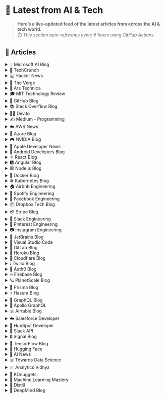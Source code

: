 # 📰 Latest from AI & Tech  

> **Here’s a live-updated feed of the latest articles from across the AI & tech world.**  
> ⏱️ *This section auto-refreshes every 6 hours using GitHub Actions.*

## 📰 Articles
<!-- BLOG-POST-LIST:START -->

<details>
<summary>💡 Microsoft AI Blog</summary>

- [A conversation with Kevin Scott: What’s next in AI](https://blogs.microsoft.com/ai/a-conversation-with-kevin-scott-whats-next-in-ai/) (2022-12-06)
- [From Hot Wheels to handling content: How brands are using Microsoft AI to be more productive and imaginative](https://blogs.microsoft.com/ai/from-hot-wheels-to-handling-content-how-brands-are-using-microsoft-ai-to-be-more-productive-and-imaginative/) (2022-10-12)
- [Microsoft open sources its ‘farm of the future’ toolkit](https://blogs.microsoft.com/ai/microsoft-open-sources-its-farm-of-the-future-toolkit/) (2022-10-06)
- [How data and AI will transform contact centres for financial services](https://cloudblogs.microsoft.com/industry-blog/en-gb/financial-services/2022/07/25/how-data-and-ai-will-transform-contact-centres-for-financial-services/) (2022-07-25)
- [AI-equipped drones study dolphins on the edge of extinction](https://news.microsoft.com/apac/features/ai-drones-dolphins-maui63/) (2022-07-21)

</details>

<details>
<summary>🚀 TechCrunch</summary>

- [Rodatherm Energy wants to make geothermal more efficient, but will it be cheaper?](https://techcrunch.com/2025/09/15/rodatherm-energy-wants-to-make-geothermal-more-efficient-but-will-it-be-cheaper/) (2025-09-15)
- [With no DOJ breakup, Alphabet becomes a $3 trillion company ](https://techcrunch.com/2025/09/15/with-no-doj-breakup-alphabet-becomes-a-3-trillion-company/) (2025-09-15)
- [Divergent raises $290M to expand production of specialized military parts](https://techcrunch.com/2025/09/15/divergent-raises-290m-to-expand-production-of-specialized-military-parts/) (2025-09-15)
- [Robinhood plans to launch a startups fund open to all retail investors ](https://techcrunch.com/2025/09/15/robinhood-plans-to-launch-a-startups-fund-open-to-all-retail-investors/) (2025-09-15)
- [The 9 most sought-after startups from YC Demo Day](https://techcrunch.com/2025/09/15/the-9-most-sought-after-startups-from-yc-demo-day/) (2025-09-15)

</details>

<details>
<summary>💻 Hacker News</summary>

- [The Awe Keeps Dropping](https://morrick.me/archives/10137) (2025-09-16)
- [Fighting human trafficking with self-contained applications](https://lwn.net/SubscriberLink/1036916/2b10f1356b7ab0e7/) (2025-09-15)
- [Massive Attack turns concert into facial recognition surveillance experiment](https://www.gadgetreview.com/massive-attack-turns-concert-into-facial-recognition-surveillance-experiment) (2025-09-15)
- [Show HN: Pooshit – Sync local code to remote Docker containers](https://news.ycombinator.com/item?id=45255337) (2025-09-15)
- [The Revised Report on Scheme or An UnCommon Lisp (1985) [pdf]](https://dspace.mit.edu/bitstream/handle/1721.1/5600/AIM-848.pdf) (2025-09-15)

</details>

<details>
<summary>📱 The Verge</summary>

- [The best Xbox controller to buy right now](https://www.theverge.com/23025443/best-xbox-controllers-one-series-x-s) (2025-09-15)
- [Here are the best AirPods deals you can get right now](https://www.theverge.com/21302051/best-apple-airpods-deals) (2025-09-15)
- [Facebook gave our data to Cambridge Analytica and all I got was this $38.36](https://www.theverge.com/tech/778472/facebook-gave-our-data-to-cambridge-analytica-and-all-i-got-was-this-38-36) (2025-09-15)
- [The Supreme Court is Google’s last hope to avoid an Epic reckoning in October](https://www.theverge.com/news/778332/google-epic-play-store-lawsuit-30-days-supreme-court) (2025-09-15)
- [Meta leaks its new smart glasses with a display](https://www.theverge.com/news/778354/meta-smart-glasses-display-ray-ban-oakley-sphaera-connect) (2025-09-15)

</details>

<details>
<summary>🔬 Ars Technica</summary>

- [Northrop Grumman’s new spacecraft is a real chonker](https://arstechnica.com/space/2025/09/northrop-grummans-new-spacecraft-is-a-real-chonker/) (2025-09-15)
- [RFK Jr. adds more anti-vaccine members to CDC vaccine advisory panel](https://arstechnica.com/health/2025/09/meet-the-latest-anti-vaccine-voices-on-rfk-jr-s-cdc-advisory-panel/) (2025-09-15)
- [Google releases VaultGemma, its first privacy-preserving LLM](https://arstechnica.com/ai/2025/09/google-releases-vaultgemma-its-first-privacy-preserving-llm/) (2025-09-15)
- [Internet Archive’s big battle with music publishers ends in settlement](https://arstechnica.com/tech-policy/2025/09/internet-archives-big-battle-with-music-publishers-ends-in-settlement/) (2025-09-15)
- [What do people actually use ChatGPT for? OpenAI provides some numbers.](https://arstechnica.com/ai/2025/09/seven-things-we-learned-from-openais-first-study-on-chatgpt-usage/) (2025-09-15)

</details>

<details>
<summary>🎓 MIT Technology Review</summary>

- [The Download: computing’s bright young minds, and cleaning up satellite streaks](https://www.technologyreview.com/2025/09/15/1123608/the-download-computings-bright-young-minds-and-cleaning-up-satellite-streaks/) (2025-09-15)
- [The Download: America’s gun crisis, and how AI video models work](https://www.technologyreview.com/2025/09/12/1123577/the-download-americas-gun-crisis-and-how-ai-video-models-work/) (2025-09-12)
- [How do AI models generate videos?](https://www.technologyreview.com/2025/09/12/1123562/how-do-ai-models-generate-videos/) (2025-09-12)
- [We can’t “make American children healthy again” without tackling the gun crisis](https://www.technologyreview.com/2025/09/11/1123553/maha-report-gun-violence-checkup/) (2025-09-11)
- [Partnering with generative AI in the finance function](https://www.technologyreview.com/2025/09/11/1123508/partnering-with-generative-ai-in-the-finance-function/) (2025-09-11)

</details>

<details>
<summary>🐙 GitHub Blog</summary>

- [Post-quantum security for SSH access on GitHub](https://github.blog/engineering/platform-security/post-quantum-security-for-ssh-access-on-github/) (2025-09-15)
- [Building personal apps with open source and AI](https://github.blog/open-source/maintainers/building-personal-apps-with-open-source-and-ai/) (2025-09-12)
- [GitHub Availability Report: August 2025](https://github.blog/news-insights/company-news/github-availability-report-august-2025/) (2025-09-11)
- [GitHub Copilot coding agent 101: Getting started with agentic workflows on GitHub](https://github.blog/ai-and-ml/github-copilot/github-copilot-coding-agent-101-getting-started-with-agentic-workflows-on-github/) (2025-09-11)
- [Your guide to GitHub Universe 2025: The schedule just launched!](https://github.blog/news-insights/company-news/your-guide-to-github-universe-2025-the-schedule-just-launched/) (2025-09-10)

</details>

<details>
<summary>📚 Stack Overflow Blog</summary>

- [Planning to Arm mobile devices with chips that handle AI](https://stackoverflow.blog/2025/09/12/planning-to-arm-mobile-devices-with-chips-that-handle-ai/) (2025-09-12)
- [How AI is reshaping developer teams and the future of software development](https://stackoverflow.blog/2025/09/11/how-ai-is-reshaping-developer-teams/) (2025-09-11)
- [AI vs Gen Z: How AI has changed the career pathway for junior developers](https://stackoverflow.blog/2025/09/10/ai-vs-gen-z/) (2025-09-10)
- [We built stackoverflow.ai with the community and for the community](https://stackoverflow.blog/2025/09/09/we-built-stackoverflow-ai-with-the-community-and-for-the-community/) (2025-09-09)
- [Kotlin is more than just the Android house language](https://stackoverflow.blog/2025/09/05/kotlin-is-more-than-just-the-android-house-language/) (2025-09-05)

</details>

<details>
<summary>👨‍💻 Dev.to</summary>

- [Cost-Optimized Three-Tier Architecture on AWS with DevOps](https://dev.to/hasan_ashab/cost-optimized-three-tier-architecture-on-aws-with-devops-15h2) (2025-09-16)
- [🔄 CSS Unit Converter – Instantly Convert px, rem, em, %, vh, vw](https://dev.to/frontendtoolstech/css-unit-converter-instantly-convert-px-rem-em-vh-vw-2h3h) (2025-09-16)
- [JSON prompts bring more control to vibe coding](https://dev.to/tj-ldc/json-prompts-bring-more-control-to-vibe-coding-25cm) (2025-09-16)
- [Building a Mouse-Responsive SVG Polygon Background with JavaScript and CSS](https://dev.to/kadenwildauer/building-a-mouse-responsive-svg-polygon-background-with-javascript-and-css-206f) (2025-09-16)
- [Removing 11,005 Lines: Why We Replaced Our Custom LLM Manager with Portkey](https://dev.to/clayroach/removing-11005-lines-why-we-replaced-our-custom-llm-manager-with-portkey-bhn) (2025-09-16)

</details>

<details>
<summary>✍️ Medium - Programming</summary>

- [7 Hidden Pydantic Features That Will Revolutionize Your Python API Data Validation](https://medium.techkoalainsights.com/7-hidden-pydantic-features-that-will-revolutionize-your-python-api-data-validation-f70ede55ade2?source=rss------programming-5) (2025-09-16)
- [I Built a Linear API MCP Server for Cursor: Automate Project & Issue Management](https://medium.com/@techaiinsights2022/i-built-a-linear-api-mcp-server-for-cursor-automate-project-issue-management-e6a80bf5a123?source=rss------programming-5) (2025-09-16)
- [✨Guardians of Tomorrow](https://medium.com/jasira-intelligence-press-room/guardians-of-tomorrow-324aa3ee9a2d?source=rss------programming-5) (2025-09-16)
- [Malware Development with NIM — Process Hollowing (or the Art of Soul Transplant)](https://medium.com/@edgarhuemac/malware-development-with-nim-process-hollowing-or-the-art-of-soul-transplant-30326e0a2b5c?source=rss------programming-5) (2025-09-16)
- [Virtual Threads Cut Our Latency by 37% — Here’s How](https://medium.com/@VaishnaviK99/virtual-threads-cut-our-latency-by-37-heres-how-f0037d73e695?source=rss------programming-5) (2025-09-16)

</details>

<details>
<summary>☁️ AWS News</summary>

- [AWS named as a Leader in 2025 Gartner Magic Quadrant for Cloud-Native Application Platforms and Container Management](https://aws.amazon.com/blogs/aws/aws-named-as-a-leader-in-2025-gartner-magic-quadrant-for-cloud-native-application-platforms-and-container-management/) (2025-09-15)
- [AWS Weekly Roundup: Strands Agents 1M+ downloads, Cloud Club Captain, AI Agent Hackathon, and more (September 15, 2025)](https://aws.amazon.com/blogs/aws/aws-weekly-roundup-strands-agents-1m-downloads-cloud-club-captain-ai-agent-hackathon-and-more-september-15-2025/) (2025-09-15)
- [Announcing Amazon EC2 M4 and M4 Pro Mac instances](https://aws.amazon.com/blogs/aws/announcing-amazon-ec2-m4-and-m4-pro-mac-instances/) (2025-09-12)
- [Accelerate serverless testing with LocalStack integration in VS Code IDE](https://aws.amazon.com/blogs/aws/accelerate-serverless-testing-with-localstack-integration-in-vs-code-ide/) (2025-09-11)
- [AWS Weekly Roundup: AWS Transform, Amazon Neptune, and more (September 8, 2025)](https://aws.amazon.com/blogs/aws/aws-weekly-roundup-aws-transform-amazon-neptune-and-more-september-8-2025/) (2025-09-08)

</details>

<details>
<summary>🔵 Azure Blog</summary>

- [Agent Factory: Connecting agents, apps, and data with new open standards like MCP and A2A](https://azure.microsoft.com/en-us/blog/agent-factory-connecting-agents-apps-and-data-with-new-open-standards-like-mcp-and-a2a/) (2025-09-10)
- [Ask Ralph: Where style meets AI—a new era of conversational commerce](https://www.microsoft.com/en-us/industry/blog/retail/2025/09/09/ask-ralph-where-style-meets-ai-a-new-era-of-conversational-commerce/) (2025-09-09)
- [Azure mandatory multifactor authentication: Phase 2 starting in October 2025](https://azure.microsoft.com/en-us/blog/azure-mandatory-multifactor-authentication-phase-2-starting-in-october-2025/) (2025-09-05)
- [Microsoft Cost Management updates—July & August 2025](https://azure.microsoft.com/en-us/blog/microsoft-cost-management-updates-july-august-2025/) (2025-09-04)
- [Agent Factory: From prototype to production—developer tools and rapid agent development](https://azure.microsoft.com/en-us/blog/agent-factory-from-prototype-to-production-developer-tools-and-rapid-agent-development/) (2025-09-03)

</details>

<details>
<summary>🎮 NVIDIA Blog</summary>

- [Reaching Across the Isles: UK-LLM Brings AI to UK Languages With NVIDIA Nemotron](https://blogs.nvidia.com/blog/uk-llm-nemotron/) (2025-09-14)
- [Paint It Blackwell: GeForce RTX 5080 SuperPOD Rollout Begins](https://blogs.nvidia.com/blog/geforce-now-thursday-blackwell-rtx-launch/) (2025-09-10)
- [‘Safety First, Always,’ NVIDIA VP of Automotive Says, Unveiling the Future of AI-Defined Vehicles at IAA Mobility](https://blogs.nvidia.com/blog/iaa-mobility-ai-defined-vehicles/) (2025-09-09)
- [NVIDIA Blackwell Ultra Sets the Bar in New MLPerf Inference Benchmark](https://blogs.nvidia.com/blog/mlperf-inference-blackwell-ultra/) (2025-09-09)
- [NVIDIA Partners With AI Infrastructure Ecosystem to Unveil Reference Design for Giga-Scale AI Factories](https://blogs.nvidia.com/blog/ai-factories-reference-design/) (2025-09-09)

</details>

<details>
<summary>🍎 Apple Developer News</summary>

- [App Store submissions now open for the latest OS releases](https://developer.apple.com/news/?id=6lxhtioi) (2025-09-09)
- [Hello Developer: September 2025](https://developer.apple.com/news/?id=6zd7a3al) (2025-09-02)
- [Awe dropping.](https://developer.apple.com/news/?id=p9nukitr) (2025-08-26)
- [Tax and Price Updates for Apps, In-App Purchases, and Subscriptions](https://developer.apple.com/news/?id=yo2104n5) (2025-08-21)
- [Hello Developer: August 2025](https://developer.apple.com/news/?id=4qkavrhc) (2025-08-05)

</details>

<details>
<summary>🤖 Android Developers Blog</summary>

- [Simplifying advanced networking with DHCPv6 Prefix Delegation](https://android-developers.googleblog.com/2025/09/simplifying-advanced-networking-with.html) (2025-09-15)
- [HDR and User Interfaces](https://android-developers.googleblog.com/2025/09/hdr-and-user-interfaces.html) (2025-09-10)
- [#WeArePlay: Meet the people using Google AI to solve problems in agriculture, education, and pet care](https://android-developers.googleblog.com/2025/09/weareplay-meet-people-using-google-ai.html) (2025-09-10)
- [Improve app performance with optimized resource shrinking](https://android-developers.googleblog.com/2025/09/improve-app-performance-with-optimized-resource-shrinking.html) (2025-09-09)
- [Elevating media playback: Introducing preloading with Media3 - Part 1](https://android-developers.googleblog.com/2025/09/introducing-preloading-with-media3.html) (2025-09-05)

</details>

<details>
<summary>⚛️ React Blog</summary>

- [React Labs: What We've Been Working On – June 2022](https://reactjs.org/blog/2022/06/15/react-labs-what-we-have-been-working-on-june-2022.html) (2022-06-15)
- [React v18.0](https://reactjs.org/blog/2022/03/29/react-v18.html) (2022-03-29)
- [How to Upgrade to React 18](https://reactjs.org/blog/2022/03/08/react-18-upgrade-guide.html) (2022-03-08)
- [React Conf 2021 Recap](https://reactjs.org/blog/2021/12/17/react-conf-2021-recap.html) (2021-12-17)
- [The Plan for React 18](https://reactjs.org/blog/2021/06/08/the-plan-for-react-18.html) (2021-06-08)

</details>

<details>
<summary>🅰️ Angular Blog</summary>

- [Angular Summer Update 2025](https://blog.angular.dev/angular-summer-update-2025-1987592a0b42?source=rss----447683c3d9a3---4) (2025-08-29)
- [The Angular Custom Profiling Track is now available](https://blog.angular.dev/the-angular-custom-profiling-track-is-now-available-0f9d8d36218a?source=rss----447683c3d9a3---4) (2025-07-02)
- [Announcing Angular v20](https://blog.angular.dev/announcing-angular-v20-b5c9c06cf301?source=rss----447683c3d9a3---4) (2025-05-28)
- [Build AI-Powered Apps With Genkit and Angular](https://blog.angular.dev/build-ai-powered-apps-with-genkit-and-angular-707db8918c3a?source=rss----447683c3d9a3---4) (2025-03-18)
- [Seamless data fetching with httpResource](https://blog.angular.dev/seamless-data-fetching-with-httpresource-71ba7c4169b9?source=rss----447683c3d9a3---4) (2025-03-07)

</details>

<details>
<summary>🟩 Node.js Blog</summary>

- [Node.js v24.8.0 (Current)](https://nodejs.org/en/blog/release/v24.8.0) (2025-09-10)
- [Node.js v20.19.5 (LTS)](https://nodejs.org/en/blog/release/v20.19.5) (2025-09-03)
- [Node.js v22.19.0 (LTS)](https://nodejs.org/en/blog/release/v22.19.0) (2025-08-28)
- [Node.js v24.7.0 (Current)](https://nodejs.org/en/blog/release/v24.7.0) (2025-08-27)
- [Node.js v24.6.0 (Current)](https://nodejs.org/en/blog/release/v24.6.0) (2025-08-14)

</details>

<details>
<summary>🐳 Docker Blog</summary>

- [The Nine Rules of AI PoC Success: How to Build Demos That Actually Ship](https://www.docker.com/blog/ai-poc-success-rules/) (2025-09-15)
- [From Hallucinations to Prompt Injection: Securing AI Workflows at Runtime](https://www.docker.com/blog/secure-ai-agents-runtime-security/) (2025-09-10)
- [Docker Acquisition of MCP Defender Helps Meet Challenges of Securing the Agentic Future](https://www.docker.com/blog/docker-acquires-mcp-defender-ai-agent-security/) (2025-09-05)
- [Hybrid AI Isn’t the Future — It’s Here (and It Runs in Docker using the Minions protocol)](https://www.docker.com/blog/hybrid-ai-and-how-it-runs-in-docker/) (2025-09-04)
- [You are Doing MCP Wrong: 3 Big Misconceptions](https://www.docker.com/blog/mcp-misconceptions-tools-agents-not-api/) (2025-09-03)

</details>

<details>
<summary>☸️ Kubernetes Blog</summary>

- [Kubernetes v1.34: Decoupled Taint Manager Is Now Stable](https://kubernetes.io/blog/2025/09/15/kubernetes-v1-34-decoupled-taint-manager-is-now-stable/) (2025-09-15)
- [Kubernetes v1.34: Autoconfiguration for Node Cgroup Driver Goes GA](https://kubernetes.io/blog/2025/09/12/kubernetes-v1-34-cri-cgroup-driver-lookup-now-ga/) (2025-09-12)
- [Kubernetes v1.34: Mutable CSI Node Allocatable Graduates to Beta](https://kubernetes.io/blog/2025/09/11/kubernetes-v1-34-mutable-csi-node-allocatable-count/) (2025-09-11)
- [Kubernetes v1.34: Use An Init Container To Define App Environment Variables](https://kubernetes.io/blog/2025/09/10/kubernetes-v1-34-env-files/) (2025-09-10)
- [Kubernetes v1.34: Snapshottable API server cache](https://kubernetes.io/blog/2025/09/09/kubernetes-v1-34-snapshottable-api-server-cache/) (2025-09-09)

</details>

<details>
<summary>🏠 Airbnb Engineering</summary>

- [Migrating Airbnb’s JVM Monorepo to Bazel](https://medium.com/airbnb-engineering/migrating-airbnbs-jvm-monorepo-to-bazel-33f90eda51ec?source=rss----53c7c27702d5---4) (2025-08-13)
- [Seamless Istio Upgrades at Scale](https://medium.com/airbnb-engineering/seamless-istio-upgrades-at-scale-bcb0e49c5cf8?source=rss----53c7c27702d5---4) (2025-08-07)
- [Achieving High Availability with distributed database on Kubernetes at Airbnb](https://medium.com/airbnb-engineering/achieving-high-availability-with-distributed-database-on-kubernetes-at-airbnb-58cc2e9856f4?source=rss----53c7c27702d5---4) (2025-07-28)
- [Understanding and Improving SwiftUI Performance](https://medium.com/airbnb-engineering/understanding-and-improving-swiftui-performance-37b77ac61896?source=rss----53c7c27702d5---4) (2025-06-24)
- [Load Testing with Impulse at Airbnb](https://medium.com/airbnb-engineering/load-testing-with-impulse-at-airbnb-f466874d03d2?source=rss----53c7c27702d5---4) (2025-06-09)

</details>

<details>
<summary>🎵 Spotify Engineering</summary>

- [Incident Report: Spotify Outage on April 16, 2025](https://engineering.atspotify.com/2025/5/incident-report-spotify-outage-on-april-16-2025/) (2025-05-09)
- [Celebrating Five Years of Backstage: From Open Source Project to Enterprise Business](https://engineering.atspotify.com/2025/4/celebrating-five-years-of-backstage/) (2025-04-23)
- [A Behind-the-Scenes Look at How We Release the Spotify App (Part 1)](https://engineering.atspotify.com/2025/4/how-we-release-the-spotify-app-part-1/) (2025-04-17)
- [An Insider’s Tips for Taking the Certified Backstage Associate (CBA) Exam](https://engineering.atspotify.com/2025/3/certified-backstage-associate-exam-tips/) (2025-03-25)
- [Building Confidence: A Case Study in How to Create Confidence Scores for GenAI Applications](https://engineering.atspotify.com/2024/12/building-confidence-a-case-study-in-how-to-create-confidence-scores-for-genai-applications/) (2024-12-12)

</details>

<details>
<summary>👥 Facebook Engineering</summary>

- [Read Meta’s 2025 Sustainability Report](https://sustainability.atmeta.com/2025-sustainability-report/) (2025-09-12)
- [A New Ranking Framework for Better Notification Quality on Instagram](https://engineering.fb.com/2025/09/02/ml-applications/a-new-ranking-framework-for-better-notification-quality-on-instagram/) (2025-09-02)
- [Enabling Kotlin incremental compilation on Buck2](https://engineering.fb.com/2025/08/26/open-source/enabling-kotlin-incremental-compilation-on-buck2/) (2025-08-26)
- [Creating AI agent solutions for warehouse data access and security](https://engineering.fb.com/2025/08/13/data-infrastructure/agentic-solution-for-warehouse-data-access/) (2025-08-13)
- [Federation Platform and Privacy Waves: How Meta distributes compliance-related tasks at scale](https://engineering.fb.com/2025/08/11/security/federation-platform-privacy-waves-meta-distributes-compliance-tasks/) (2025-08-11)

</details>

<details>
<summary>📦 Dropbox Tech Blog</summary>

- [Hack Week 2025: How these engineers liquid-cooled a GPU server](https://dropbox.tech/culture/hack-week-2025-liquid-cooling-gpu-server) (2025-08-27)
- [Driving AI adoption at Dropbox: a conversation with CTO Ali Dasdan](https://dropbox.tech/culture/ai-adoption-productivity-dropbox-cto-ali-dasdan) (2025-08-19)
- [Making file encryption fast and secure for teams with advanced key management](https://dropbox.tech/security/file-encryption-teams-advanced-key-management) (2025-07-10)
- [Seventh-generation server hardware at Dropbox: our most efficient and capable architecture yet](https://dropbox.tech/infrastructure/seventh-generation-server-hardware) (2025-07-02)
- [How we brought multimedia search to Dropbox Dash](https://dropbox.tech/infrastructure/multimedia-search-dropbox-dash-evolution) (2025-05-29)

</details>

<details>
<summary>💳 Stripe Blog</summary>

- [A framework for pricing AI products](https://stripe.com/blog/a-framework-for-pricing-ai-products) (2025-09-11)
- [Introducing Tempo, the payments-first blockchain](https://tempo.xyz/launch-announcement) (2025-09-04)
- [The conversion paradox: 3DS trends in regulated markets](https://stripe.com/blog/3ds-trends-in-regulated-markets) (2025-08-26)
- [The top industries and business models using AI for fraud prevention](https://stripe.com/blog/top-industries-and-business-models-using-ai-for-fraud-prevention) (2025-08-12)
- [How we built it: Jurisdiction resolution for Stripe Tax](https://stripe.com/blog/how-we-built-it-jurisdiction-resolution-for-stripe-tax) (2025-07-10)

</details>

<details>
<summary>💬 Slack Engineering</summary>

- [Building Slack’s Anomaly Event Response](https://slack.engineering/building-slacks-anomaly-event-response/) (2025-09-04)
- [Optimizing Our E2E Pipeline](https://slack.engineering/speedup-e2e-testing/) (2025-04-14)
- [How we built enterprise search to be secure and private](https://slack.engineering/how-we-built-enterprise-search-to-be-secure-and-private/) (2025-03-07)
- [Automated Accessibility Testing at Slack](https://slack.engineering/automated-accessibility-testing-at-slack/) (2025-01-07)
- [Migration Automation: Easing the Jenkins → GHA shift with help from AI](https://slack.engineering/migration-automation-easing-the-jenkins-%e2%86%92-gha-shift-with-help-from-ai/) (2024-12-16)

</details>

<details>
<summary>📌 Pinterest Engineering</summary>

- [Next Gen Data Processing at Massive Scale At Pinterest With Moka (Part 2 of 2)](https://medium.com/pinterest-engineering/next-gen-data-processing-at-massive-scale-at-pinterest-with-moka-part-2-of-2-d0210ded34e0?source=rss-ef81ef829bcb------2) (2025-09-10)
- [Developer Experience at Pinterest: The Journey to PinConsole](https://medium.com/pinterest-engineering/developer-experience-at-pinterest-the-journey-to-pinconsole-b34ac9e3bdd9?source=rss-ef81ef829bcb------2) (2025-08-22)
- [Debugging the One-in-a-Million Failure: Migrating Pinterest’s Search Infrastructure to Kubernetes](https://medium.com/pinterest-engineering/debugging-the-one-in-a-million-failure-migrating-pinterests-search-infrastructure-to-kubernetes-bef9af9dabf4?source=rss-ef81ef829bcb------2) (2025-07-16)
- [Next Gen Data Processing at Massive Scale At Pinterest With Moka (Part 1 of 2)](https://medium.com/pinterest-engineering/next-gen-data-processing-at-massive-scale-at-pinterest-with-moka-part-1-of-2-39a36d5e82c4?source=rss-ef81ef829bcb------2) (2025-07-11)
- [Scaling Pinterest ML Infrastructure with Ray: From Training to End-to-End ML Pipelines](https://medium.com/pinterest-engineering/scaling-pinterest-ml-infrastructure-with-ray-from-training-to-end-to-end-ml-pipelines-4038b9e837a0?source=rss-ef81ef829bcb------2) (2025-06-24)

</details>

<details>
<summary>📷 Instagram Engineering</summary>

- [The Instagram Engineering Blog has a new location](https://instagram-engineering.com/the-instagram-engineering-blog-has-a-new-location-85de9ab8d90f?source=rss----37dc2a3034f2---4) (2022-07-12)
- [Five things I learned about working on content quality at Instagram](https://instagram-engineering.com/five-things-i-learned-about-working-on-content-quality-at-instagram-5031b1342bea?source=rss----37dc2a3034f2---4) (2020-01-25)
- [Instagram Data Saver Mode](https://instagram-engineering.com/instagram-data-saver-mode-ffb01fd5a6bd?source=rss----37dc2a3034f2---4) (2019-12-13)
- [Powered by AI: Instagram’s Explore recommender system](https://instagram-engineering.com/powered-by-ai-instagrams-explore-recommender-system-7ca901d2a882?source=rss----37dc2a3034f2---4) (2019-11-26)
- [10 Questions with Shupin Mao, Well-being tech lead](https://instagram-engineering.com/10-questions-with-shupin-mao-well-being-tech-lead-3b19f19b168d?source=rss----37dc2a3034f2---4) (2019-11-08)

</details>

<details>
<summary>💎 JetBrains Blog</summary>

- [Introducing the Constexpr Debugger](https://blog.jetbrains.com/clion/2025/09/introducing-constexpr-debugger/) (2025-09-15)
- [GameDev Day 2025 Is Back in October!](https://blog.jetbrains.com/dotnet/2025/09/15/gamedev-day-2025-is-back-in-october/) (2025-09-14)
- [Your Voice Belongs Here: Creating Compelling KotlinConf Proposals [Livestream]](https://blog.jetbrains.com/kotlin/2025/09/creating-kotlinconf-proposals/) (2025-09-12)
- [Achieve Effortless GitHub Releases With a New Plugin for TeamCity](https://blog.jetbrains.com/teamcity/2025/09/teamcity-github-releases-plugin/) (2025-09-12)
- [JetBrains at the ICPC World Finals 2025 Baku](https://blog.jetbrains.com/blog/2025/09/11/jetbrains-at-the-icpc-world-finals-2025-baku/) (2025-09-11)

</details>

<details>
<summary>📝 Visual Studio Code</summary>

- [Introducing auto model selection (preview)](https://code.visualstudio.com/blogs/2025/09/15/autoModelSelection) (2025-09-15)
- [August 2025 (version 1.104)](https://code.visualstudio.com/updates/v1_104) (2025-09-11)
- [VS Code Dev Days – Join an event near you to learn about AI-assisted development](https://code.visualstudio.com/blogs/2025/08/27/vscode-dev-days) (2025-08-26)
- [July 2025 (version 1.103)](https://code.visualstudio.com/updates/v1_103) (2025-08-07)
- [Command GitHub's Coding Agent from VS Code](https://code.visualstudio.com/blogs/2025/07/17/copilot-coding-agent) (2025-07-17)

</details>

<details>
<summary>🦊 GitLab Blog</summary>

- [GitLab and Accenture announce Global Reseller Agreement](https://about.gitlab.com/blog/gitlab-and-accenture-announce-global-reseller-agreement/) (2025-09-15)
- [How we supercharged GitLab CI statuses with WebSockets](https://about.gitlab.com/blog/how-we-supercharged-gitlab-ci-statuses-with-websockets/) (2025-09-15)
- [Supercharge your Git workflows](https://about.gitlab.com/blog/supercharge-your-git-workflows/) (2025-09-10)
- [A developer's guide to building secure retail apps with GitLab](https://about.gitlab.com/blog/a-developers-guide-to-building-secure-retail-apps-with-gitlab/) (2025-09-04)
- [Vibe coding with GitLab Duo Agent Platform: Issue to MR Flow](https://about.gitlab.com/blog/vibe-coding-with-gitlab-duo-agent-platform-issue-to-mr-flow/) (2025-09-03)

</details>

<details>
<summary>💜 Heroku Blog</summary>

- [Securing Salesforce Integrations with Heroku AppLink](https://www.heroku.com/blog/securing-salesforce-integrations-with-heroku-applink/) (2025-09-10)
- [Triage and Fix with Confidence: heroku run and OTel on Heroku Fir](https://www.heroku.com/blog/heroku-run-and-otel-on-heroku-fir/) (2025-09-08)
- [Corrective Action Update for the Heroku June 10th Outage](https://www.heroku.com/blog/corrective-action-update-june-10-outage/) (2025-09-05)
- [Discover How Heroku’s AI PaaS Delivers Real-World Results at Dreamforce](https://www.heroku.com/blog/heroku-ai-paas-dreamforce-2025/) (2025-09-04)
- [Amazon Nova Models: Now Available on Heroku](https://www.heroku.com/blog/amazon-nova-models-now-available/) (2025-08-26)

</details>

<details>
<summary>🔶 Cloudflare Blog</summary>

- [Integrating CrowdStrike Falcon Fusion SOAR with Cloudflare’s SASE platform](https://blog.cloudflare.com/integrating-crowdstrike-falcon-fusion-soar-with-cloudflares-sase-platform/) (2025-09-15)
- [A deep dive into Cloudflare’s September 12, 2025 dashboard and API outage](https://blog.cloudflare.com/deep-dive-into-cloudflares-sept-12-dashboard-and-api-outage/) (2025-09-13)
- [Bringing Node.js HTTP servers to Cloudflare Workers](https://blog.cloudflare.com/bringing-node-js-http-servers-to-cloudflare-workers/) (2025-09-08)
- [Addressing the unauthorized issuance of multiple TLS certificates for 1.1.1.1](https://blog.cloudflare.com/unauthorized-issuance-of-certificates-for-1-1-1-1/) (2025-09-04)
- [AI Week 2025: Recap](https://blog.cloudflare.com/ai-week-2025-wrapup/) (2025-09-03)

</details>

<details>
<summary>📞 Twilio Blog</summary>

- [
Redesigning Twilio’s Onboarding Experience: What’s New
](
https://www.twilio.com/en-us/blog/developers/redesigning-twilio-onboarding-experience-whats-new
) (2025-09-10)
- [
Twilio’s 2025 Heightened Awareness Period: Ensuring Reliable Messaging for Peak Season
](
https://www.twilio.com/en-us/blog/products/twilio-s-2025-heightened-awareness-period--ensuring-reliable-mes
) (2025-09-10)
- [
A Heartfelt Thanks to Our Community of Builders
](
https://www.twilio.com/en-us/blog/company/news/fast-company-2025-best-workplaces-innovators
) (2025-09-09)
- [
The End of the Emergency Plan-as-Usual
](
https://www.twilio.com/en-us/blog/insights/crisis-readiness-use-cases
) (2025-09-09)
- [
Perform a Warm Transfer to a Human Agent from the OpenAI Realtime API using Twilio Programmable SIP and TypeScript
](
https://www.twilio.com/en-us/blog/developers/tutorials/product/warm-transfer-openai-realtime-programmable-sip
) (2025-09-08)

</details>

<details>
<summary>🔐 Auth0 Blog</summary>

- [Integrate Your Auth0 Secured Remote MCP Server in ChatGPT Developer Mode](https://auth0.com/blog/add-remote-mcp-server-chatgpt/) (2025-09-11)
- [Defending Against AI-Powered CLI Supply Chain Attacks](https://auth0.com/blog/defending-against-ai-powered-cli-supply-chain-attacks/) (2025-09-10)
- [August 2025 in Auth0: Non-Unique Emails, DPoP, and TLS Fingerprints](https://auth0.com/blog/august-2025-in-auth0-non-unique-emails-dpop-and-tls-fingerprints/) (2025-09-09)
- [How to Configure the Auth0 MCP Server in VS Code for AI Assistant Integration](https://auth0.com/blog/auth0-mcp-server-in-vscode/) (2025-09-08)
- [Dealing With Non-Human Identities](https://auth0.com/blog/dealing-with-non-human-identities-nhi/) (2025-09-05)

</details>

<details>
<summary>🔥 Firebase Blog</summary>

- [#FirebaserFriday: Frank van Puffelen](http://firebase.googleblog.com/2022/02/meet-firebaser-Puf.html) (2022-03-18)
- [How Firebase Performance Monitoring optimized app startup time](http://firebase.googleblog.com/2022/03/how-Firebase-Performance-Monitoring-optimized-app-startup-time.html) (2022-03-09)
- [Using Machine Learning to optimize mobile game experiences](http://firebase.googleblog.com/2022/02/custom-ondevice-machine-learning.html) (2022-02-15)
- [Accept Payments with Cloud Firestore and Google Pay](http://firebase.googleblog.com/2022/02/accept-payments-with-Cloud-Firestore-and-Google-Pay.html) (2022-02-11)
- [Everything you need to know about Remote Config’s latest personalization feature](http://firebase.googleblog.com/2022/01/remote-config-personalization-overview.html) (2022-01-26)

</details>

<details>
<summary>🪐 PlanetScale Blog</summary>

- [Postgres High Availability with CDC](https://planetscale.com/blog/postgres-ha-with-cdc) (2025-09-12)
- [Announcing Neki](https://planetscale.com/blog/announcing-neki) (2025-08-11)
- [Caching](https://planetscale.com/blog/caching) (2025-07-08)
- [The principles of extreme fault tolerance](https://planetscale.com/blog/the-principles-of-extreme-fault-tolerance) (2025-07-03)
- [Announcing PlanetScale for Postgres](https://planetscale.com/blog/planetscale-for-postgres) (2025-07-01)

</details>

<details>
<summary>🔷 Prisma Blog</summary>

- [Key takeaways from the Discover Data DX virtual event](https://www.prisma.io/blog/datadx-event-recap-z5Pcp6HzBz5m) (2023-12-13)
- [Prisma Accelerate now in General Availability](https://www.prisma.io/blog/accelerate-ga-release-I9cQM6bSf2g6) (2023-10-26)
- [Support for Serverless Database Drivers in Prisma ORM Is Now in Preview](https://www.prisma.io/blog/serverless-database-drivers-KML1ehXORxZV) (2023-10-06)
- [Launching the Data DX Manifesto: Shaping a new paradigm in data-driven development](https://www.prisma.io/blog/datadx-manifesto-ikgyqj170k8h) (2023-10-05)
- [SQLite on the Edge: Prisma Support for Turso is in Early Access](https://www.prisma.io/blog/prisma-turso-ea-support-rXGd_Tmy3UXX) (2023-09-28)

</details>

<details>
<summary>⚡ Hasura Blog</summary>

- [Data access layer: Unlocking the full potential of financial data](https://hasura.io/blog/data-access-layer-unlocking-the-full-potential-of-financial-data/) (2025-03-24)
- [Time-traveling through your data architecture: Using data agents to understand change](https://hasura.io/blog/time-traveling-through-your-data-architecture-using-data-agents-to-understand-change/) (2025-03-19)
- [Data products, data contracts: A new model for data management in financial services](https://hasura.io/blog/data-products-data-contracts-a-new-model-for-data-management-in-financial-services/) (2025-03-18)
- [How PromptQL achieves 100% accuracy for AI on enterprise data](https://hasura.io/blog/how-promptql-achieves-100-accuracy-for-ai-on-enterprise-data/) (2025-03-11)
- [Hasura: Powerful access control on MongoDB data](https://hasura.io/blog/hasura-powerful-access-control-on-mongodb-data/) (2025-03-05)

</details>

<details>
<summary>🔗 GraphQL Blog</summary>

- [Introducing the New GraphQL.org: A Decade of Evolution, Redesigned](https://graphql.org/blog/2025-09-08-announcing-graphqldotorg) (2025-09-08)
- [Announcing the September 2025 Edition of the GraphQL Specification](https://graphql.org/blog/2025-09-08-september-edition) (2025-09-08)
- [GraphQL: Supercharging AI](https://graphql.org/blog/2025-07-03-graphql-supercharging-ai) (2025-07-03)
- [📣 May 2025 GraphQL Foundation Board Meeting Recap](https://graphql.org/blog/2025-06-27-governing-board-recap) (2025-06-27)
- [GraphQL.js Docs Updates, April - May 2025](https://graphql.org/blog/2025-06-26-docs-updates) (2025-06-26)

</details>

<details>
<summary>🚀 Apollo GraphQL</summary>

- [Apollo Client 4.0: A Leaner and Cleaner GraphQL Client with No Compromises](https://www.apollographql.com/blog/announcing-apollo-client-4-0) (2025-09-03)
- [How Indeed’s Bold Bet on Parallel API Platforms Paid Off](https://www.apollographql.com/blog/how-indeeds-bold-bet-on-parallel-api-platforms-paid-off) (2025-09-02)
- [MCP Server Builder Drop: July Highlights from San Francisco and New York](https://www.apollographql.com/blog/mcp-server-builder-drop-july-highlights-from-san-francisco-and-new-york) (2025-08-12)
- [Introducing Authorization for Apollo MCP Server: Secure AI Access to Your GraphQL APIs](https://www.apollographql.com/blog/introducing-authorization-for-apollo-mcp-server) (2025-08-08)
- [Announcing the Apollo GraphOS Operator in Public Preview](https://www.apollographql.com/blog/announcing-the-apollo-graphos-operator-in-public-preview) (2025-08-05)

</details>

<details>
<summary>📊 Airtable Blog</summary>

- [Automate 5X more work at the same cost with Airtable AI](https://blog.airtable.com/airtable-ai-price-change/) (2025-05-14)
- [Airtable is now available in AWS Marketplace](https://blog.airtable.com/airtable-available-in-aws-marketplace/) (2024-11-12)
- [It’s time to change the way we build digital products. Introducing, ProductCentral.](https://blog.airtable.com/change-way-build-digital-products/) (2024-10-15)
- [New capabilities to unlock agility at scale](https://blog.airtable.com/launching-new-capabilities-for-the-enterprise/) (2024-09-26)
- [Product in the age of AI: Three bold predictions for the future of product management](https://blog.airtable.com/future-of-product-management/) (2024-09-05)

</details>

<details>
<summary>☁️ Salesforce Developer</summary>

- [Integrate Data Cloud’s Document AI with Agentforce](https://developer.salesforce.com/blogs/2025/09/integrate-data-clouds-document-ai-with-agentforce.html) (2025-09-11)
- [AuraEnabled Apex Methods Are Now Available as Agent Actions](https://developer.salesforce.com/blogs/2025/09/auraenabled-apex-methods-are-now-available-as-agent-actions.html) (2025-09-09)
- [The Salesforce Developer’s Guide to the Winter ’26 Release](https://developer.salesforce.com/blogs/2025/09/winter26-developers.html) (2025-09-08)
- [Build and Manage Agents with Agentforce Python SDK](https://developer.salesforce.com/blogs/2025/09/build-and-manage-agents-with-agentforce-python-sdk.html) (2025-09-04)
- [A Developer’s Guide to Context Engineering with Agentforce](https://developer.salesforce.com/blogs/2025/08/a-developers-guide-to-context-engineering-with-agentforce.html) (2025-08-26)

</details>

<details>
<summary>🧡 HubSpot Developer</summary>

- [Navigating the Reimagined Marketplace for App Developers](https://developers.hubspot.com/blog/reimagined-marketplace-for-app-developers) (2025-09-03)
- [Fall Spotlight 2025: A Look at Tools for Developers](https://developers.hubspot.com/blog/a-look-at-tools-for-developers) (2025-09-02)
- [Build Faster, Deliver Smarter: Introducing the HubSpot Developer Platform](https://developers.hubspot.com/blog/introducing-hubspot-developer-platform) (2025-09-02)
- [A Developer's Guide to Building on the HubSpot Marketplace: The Swarm's Journey](https://developers.hubspot.com/blog/a-developers-guide-to-building-on-the-hubspot-marketplace-the-swarms-journey) (2025-08-29)
- [The Developer’s Guide to INBOUND25](https://developers.hubspot.com/blog/the-developers-guide-to-inbound25) (2025-08-08)

</details>

<details>
<summary>💬 Slack API</summary>

- [Standard Operating Procedure Templates: What They Are and How to Use Them Effectively](https://slack.com/blog/productivity/standard-operating-procedure-templates-why-theyre-important-and-how-to-create-one) (2025-09-12)
- [Streamline Note-Taking with Board Meeting Minutes Templates](https://slack.com/blog/productivity/better-board-meeting-minutes) (2025-09-12)
- [A Research-Backed Sales Playbook for Connecting Slack and Salesforce](https://slack.com/blog/productivity/connecting-slack-salesforce-sales-playbook) (2025-09-11)
- [15 Team Meeting Ideas That Help Employees Stay Focused](https://slack.com/blog/collaboration/engaging-team-meetings) (2025-09-10)
- [Agile and Scrum: Definitions, Differences, and Examples](https://slack.com/blog/collaboration/agile-vs-scrum) (2025-09-10)

</details>

<details>
<summary>🔒 Signal Blog</summary>

- [Introducing Signal Secure Backups](https://signal.org/blog/introducing-secure-backups/) (2025-09-08)
- [By Default, Signal Doesn't Recall](https://signal.org/blog/signal-doesnt-recall/) (2025-05-21)
- [A Synchronized Start for Linked Devices](https://signal.org/blog/a-synchronized-start-for-linked-devices/) (2025-01-27)
- [Improving Private Signal Calls: Call Links & More](https://signal.org/blog/call-links/) (2024-11-11)
- [Proxy Please: Help People Connect to Signal](https://signal.org/blog/proxy-please/) (2024-08-09)

</details>

<details>
<summary>🧠 TensorFlow Blog</summary>

- [What's new in TensorFlow 2.20](https://blog.tensorflow.org/2025/08/whats-new-in-tensorflow-2-20.html) (2025-08-19)
- [What's new in TensorFlow 2.19](https://blog.tensorflow.org/2025/03/whats-new-in-tensorflow-2-19.html) (2025-03-13)
- [Introducing Wake Vision: A High-Quality, Large-Scale Dataset for TinyML Computer Vision Applications](https://blog.tensorflow.org/2024/12/introducing-wake-vision-new-dataset-for-person-detection-in-tinyml.html) (2024-12-05)
- [MLSysBook.AI: Principles and Practices of Machine Learning Systems Engineering](https://blog.tensorflow.org/2024/11/mlsysbookai-principles-and-practices-of-machine-learning-systems-engineering.html) (2024-11-19)
- [What's new in TensorFlow 2.18](https://blog.tensorflow.org/2024/10/whats-new-in-tensorflow-218.html) (2024-10-28)

</details>

<details>
<summary>🤗 Hugging Face</summary>

- [Tricks from OpenAI gpt-oss YOU 🫵 can use with transformers](https://huggingface.co/blog/faster-transformers) (2025-09-11)
- [Jupyter Agents: training LLMs to reason with notebooks](https://huggingface.co/blog/jupyter-agent-2) (2025-09-10)
- [mmBERT: ModernBERT goes Multilingual](https://huggingface.co/blog/mmbert) (2025-09-09)
- [Welcome EmbeddingGemma, Google's new efficient embedding model](https://huggingface.co/blog/embeddinggemma) (2025-09-04)
- [Make your ZeroGPU Spaces go brrr with PyTorch ahead-of-time compilation](https://huggingface.co/blog/zerogpu-aoti) (2025-09-02)

</details>

<details>
<summary>🤖 AI News</summary>

- [Mythos AI and lomarlabs deploy sea-pilot AI assistance](https://www.artificialintelligence-news.com/news/apas-radar-sea-trial-tests-ai-ocean-transport/) (2025-09-15)
- [VMware nods to AI but looks to long-term](https://www.artificialintelligence-news.com/news/broadcom-nods-at-ai-looks-to-long-term/) (2025-09-11)
- [Yext Scout Guides Brands Through AI Search Challenges](https://www.artificialintelligence-news.com/news/yext-scout-guides-brands-through-ai-search-challenges/) (2025-09-11)
- [Thinking Machines becomes OpenAI’s first services partner in APAC](https://www.artificialintelligence-news.com/news/thinking-machines-becomes-openai-first-services-partner-in-apac/) (2025-09-09)
- [Alibaba’s new Qwen model to supercharge AI transcription tools](https://www.artificialintelligence-news.com/news/alibaba-new-qwen-model-supercharge-ai-transcription-tools/) (2025-09-08)

</details>

<details>
<summary>📊 Towards Data Science</summary>

- [A Visual Guide to Tuning Gradient Boosted Trees](https://towardsdatascience.com/a-visual-guide-to-tuning-gradient-boosted-trees/) (2025-09-15)
- [Implementing the Coffee Machine Project in Python Using Object Oriented Programming](https://towardsdatascience.com/implementing-the-coffee-machine-project-in-python-using-object-oriented-programming/) (2025-09-15)
- [You Only Need 3 Things to Turn AI Experiments into AI Advantage](https://towardsdatascience.com/you-only-need-3-things-to-turn-ai-experiments-into-ai-advantage/) (2025-09-15)
- [Learn How to Use Transformers with HuggingFace and SpaCy](https://towardsdatascience.com/mastering-nlp-with-spacy-part-4/) (2025-09-15)
- [How to Become a Machine Learning Engineer (Step-by-Step)](https://towardsdatascience.com/dont-follow-generic-ml-engineer-roadmaps-do-this-instead-2/) (2025-09-15)

</details>

<details>
<summary>📈 Analytics Vidhya</summary>

- [How to Access Qwen3-Next API for Free?](https://www.analyticsvidhya.com/blog/2025/09/access-qwen3-next-api-free/) (2025-09-15)
- [12 Nano Banana Prompts to Convert Your Photos into Retro Images](https://www.analyticsvidhya.com/blog/2025/09/nano-banana-retro-prompts/) (2025-09-15)
- [Seedream v4: Nano Banana Can’t Keep Up!](https://www.analyticsvidhya.com/blog/2025/09/seedream-v4-nano-banana-cant-keep-up/) (2025-09-15)
- [Agentic System for Self-documenting code using LangGraph](https://www.analyticsvidhya.com/blog/2025/09/langgraph-agents/) (2025-09-14)
- [How to Create Videos Using Nano Banana + Veo 3?](https://www.analyticsvidhya.com/blog/2025/09/create-videos-using-veo-3-and-nano-banana/) (2025-09-14)

</details>

<details>
<summary>💎 KDnuggets</summary>

- [Here’s How I Built an MCP to Automate My Data Science Job](https://www.kdnuggets.com/built-an-mcp-to-automate-my-data-science-job) (2025-09-15)
- [Why Cybersecurity is More Important Today for Data Science Than Ever](https://www.kdnuggets.com/why-cybersecurity-is-more-important-today-for-data-science-than-ever) (2025-09-15)
- [5 Cutting-Edge Generative AI Advances to Watch in 2026](https://www.kdnuggets.com/5-cutting-edge-generative-ai-advances-to-watch-in-2026) (2025-09-15)
- [Uncommon Uses of Common Python Standard Library Functions](https://www.kdnuggets.com/uncommon-uses-of-common-python-standard-library-functions) (2025-09-12)
- [5 Tips for Building Optimized Hugging Face Transformer Pipelines](https://www.kdnuggets.com/5-tips-for-building-optimized-hugging-face-transformer-pipelines) (2025-09-12)

</details>

<details>
<summary>🎯 Machine Learning Mastery</summary>

- [5 Lesser-Known Visualization Libraries for Impactful Machine Learning Storytelling](https://machinelearningmastery.com/5-lesser-known-visualization-libraries-for-impactful-machine-learning-storytelling/) (2025-09-15)
- [The Roadmap for Mastering AI-Assisted Coding in 2025](https://machinelearningmastery.com/the-roadmap-for-mastering-ai-assisted-coding-in-2025/) (2025-09-11)
- [10 Common Misconceptions About Large Language Models](https://machinelearningmastery.com/10-common-misconceptions-about-large-language-models/) (2025-09-10)
- [Multi-Agent Systems: The Next Frontier in AI-Driven Cyber Defense](https://machinelearningmastery.com/multi-agent-systems-the-next-frontier-in-ai-driven-cyber-defense/) (2025-09-09)
- [ROC AUC vs Precision-Recall for Imbalanced Data](https://machinelearningmastery.com/roc-auc-vs-precision-recall-for-imbalanced-data/) (2025-09-09)

</details>

<details>
<summary>🔬 Distill</summary>

- [Understanding Convolutions on Graphs](https://distill.pub/2021/understanding-gnns) (2021-09-02)
- [A Gentle Introduction to Graph Neural Networks](https://distill.pub/2021/gnn-intro) (2021-09-02)
- [Distill Hiatus](https://distill.pub/2021/distill-hiatus) (2021-07-02)
- [Adversarial Reprogramming of Neural Cellular Automata](https://distill.pub/selforg/2021/adversarial) (2021-05-06)
- [Weight Banding](https://distill.pub/2020/circuits/weight-banding) (2021-04-08)

</details>

<details>
<summary>🧠 DeepMind Blog</summary>

- [Using AI to perceive the universe in greater depth](https://deepmind.google/discover/blog/using-ai-to-perceive-the-universe-in-greater-depth/) (2025-09-04)
- [Image editing in Gemini just got a major upgrade](https://deepmind.google/discover/blog/image-editing-in-gemini-just-got-a-major-upgrade/) (2025-08-26)
- [Introducing Gemma 3 270M: The compact model for hyper-efficient AI](https://deepmind.google/discover/blog/introducing-gemma-3-270m-the-compact-model-for-hyper-efficient-ai/) (2025-08-14)
- [How AI is helping advance the science of bioacoustics to save endangered species](https://deepmind.google/discover/blog/how-ai-is-helping-advance-the-science-of-bioacoustics-to-save-endangered-species/) (2025-08-07)
- [Genie 3: A new frontier for world models](https://deepmind.google/discover/blog/genie-3-a-new-frontier-for-world-models/) (2025-08-05)

</details>
<!-- BLOG-POST-LIST:END -->
